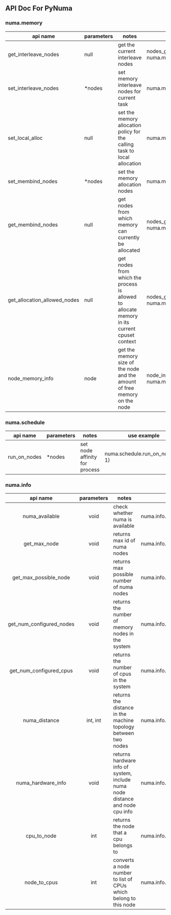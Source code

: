API Doc For PyNuma
--
### numa.memory

| api name                     | parameters | notes                                                        | use example                                            |
| ---------------------------- | ---------- | ------------------------------------------------------------ | ------------------------------------------------------ |
| get_interleave_nodes         | null       | get the current interleave nodes                             | nodes_get = numa.memory.get_interleave_nodes()         |
| set_interleave_nodes         | *nodes     | set memory interleave nodes for current task                 | numa.memory.set_interleave_nodes(0, 1)                 |
| set_local_alloc              | null       | set the memory allocation policy for the calling task to local allocation | numa.memory.set_local_alloc()                          |
| set_membind_nodes            | *nodes     | set the memory allocation nodes                              | numa.memory.set_membind_nodes(0, 1)                    |
| get_membind_nodes            | null       | get nodes from which memory can currently be allocated       | nodes_get = numa.memory.get_membind_nodes()            |
| get_allocation_allowed_nodes | null       | get nodes from which the process is allowed to allocate memory in its current cpuset context | nodes_get = numa.memory.get_allocation_allowed_nodes() |
| node_memory_info             | node       | get the memory size of the node and the amount of free memory on the node | node_info = numa.memory.node_memory_info(0)            |

### numa.schedule

| api name      | parameters | notes | use example|
| ----------- | ----------- | ----------- | ----------- |
| run_on_nodes      | *nodes       | set node affinity for process      | numa.schedule.run_on_nodes(0, 1) |



### numa.info
| api name      | parameters | notes | use example|
| :-----------: | :-----------: | ----------- | ----------- |
| numa_available      | void       | check whether numa is available       | numa.info.numa_available() |
| get_max_node      | void       | returns max id of numa nodes      | numa.info.get_max_node() |
| get_max_possible_node      | void       | returns max possible number of numa nodes      | numa.info.get_max_possible_node() |
| get_num_configured_nodes      | void       | returns the number of memory nodes in the system       | numa.info.get_num_configured_nodes() |
| get_num_configured_cpus      | void       | returns the number of cpus in the system       | numa.info.get_num_configured_cpus() |
| numa_distance      | int, int       | returns the distance in the machine topology between two nodes       | numa.info.numa_distance(0, 1) |
| numa_hardware_info      | void       | returns hardware info of system, include numa node distance and node cpu info      | numa.info.numa_hardware_info() |
| cpu_to_node      | int       | returns the node that a cpu belongs to       | numa.info.cpu_to_node(0) |
| node_to_cpus      | int       | converts a node number to list of CPUs which belong to this node    | numa.info.node_to_cpus(0) |

